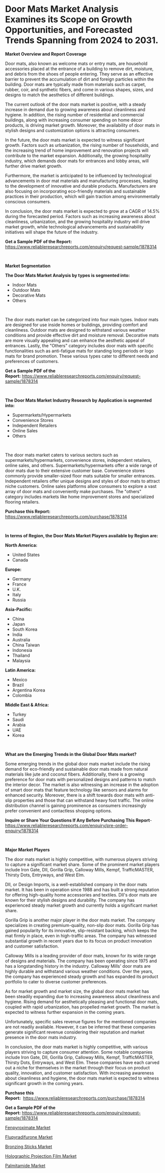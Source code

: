 <p><h1>Door Mats Market Analysis Examines its Scope on Growth Opportunities, and Forecasted Trends Spanning from 2024 to 2031.</h1></p><p><strong>Market Overview and Report Coverage</strong></p>
<p><p>Door mats, also known as welcome mats or entry mats, are household accessories placed at the entrance of a building to remove dirt, moisture, and debris from the shoes of people entering. They serve as an effective barrier to prevent the accumulation of dirt and foreign particles within the building. Door mats are typically made from materials such as carpet, rubber, coir, and synthetic fibers, and come in various shapes, sizes, and designs to match the aesthetics of different buildings.</p><p>The current outlook of the door mats market is positive, with a steady increase in demand due to growing awareness about cleanliness and hygiene. In addition, the rising number of residential and commercial buildings, along with increasing consumer spending on home décor products, is driving market growth. Moreover, the availability of door mats in stylish designs and customization options is attracting consumers.</p><p>In the future, the door mats market is expected to witness significant growth. Factors such as urbanization, the rising number of households, and the increasing trend of home improvement and renovation projects will contribute to the market expansion. Additionally, the growing hospitality industry, which demands door mats for entrances and lobby areas, will further drive market growth.</p><p>Furthermore, the market is anticipated to be influenced by technological advancements in door mat materials and manufacturing processes, leading to the development of innovative and durable products. Manufacturers are also focusing on incorporating eco-friendly materials and sustainable practices in their production, which will gain traction among environmentally conscious consumers.</p><p>In conclusion, the door mats market is expected to grow at a CAGR of 14.5% during the forecasted period. Factors such as increasing awareness about cleanliness, urbanization, and the growing hospitality industry will drive market growth, while technological advancements and sustainability initiatives will shape the future of the industry.</p></p>
<p><strong>Get a Sample PDF of the Report:</strong> <a href="https://www.reliableresearchreports.com/enquiry/request-sample/1878314">https://www.reliableresearchreports.com/enquiry/request-sample/1878314</a></p>
<p>&nbsp;</p>
<p><strong>Market Segmentation</strong></p>
<p><strong>The Door Mats Market Analysis by types is segmented into:</strong></p>
<p><ul><li>Indoor Mats</li><li>Outdoor Mats</li><li>Decorative Mats</li><li>Others</li></ul></p>
<p>&nbsp;</p>
<p><p>The door mats market can be categorized into four main types. Indoor mats are designed for use inside homes or buildings, providing comfort and cleanliness. Outdoor mats are designed to withstand various weather conditions and provide effective dirt and moisture removal. Decorative mats are more visually appealing and can enhance the aesthetic appeal of entrances. Lastly, the "Others" category includes door mats with specific functionalities such as anti-fatigue mats for standing long periods or logo mats for brand promotion. These various types cater to different needs and preferences of customers.</p></p>
<p><strong>Get a Sample PDF of the Report:</strong>&nbsp;<a href="https://www.reliableresearchreports.com/enquiry/request-sample/1878314">https://www.reliableresearchreports.com/enquiry/request-sample/1878314</a></p>
<p>&nbsp;</p>
<p><strong>The Door Mats Market Industry Research by Application is segmented into:</strong></p>
<p><ul><li>Supermarkets/Hypermarkets</li><li>Convenience Stores</li><li>Independent Retailers</li><li>Online Sales</li><li>Others</li></ul></p>
<p>&nbsp;</p>
<p><p>The door mats market caters to various sectors such as supermarkets/hypermarkets, convenience stores, independent retailers, online sales, and others. Supermarkets/hypermarkets offer a wide range of door mats due to their extensive customer base. Convenience stores commonly provide smaller-sized floor mats suitable for smaller entrances. Independent retailers offer unique designs and styles of door mats to attract niche customers. Online sales platforms allow consumers to explore a vast array of door mats and conveniently make purchases. The "others" category includes markets like home improvement stores and specialized flooring retailers.</p></p>
<p><strong>Purchase this Report:</strong>&nbsp; <a href="https://www.reliableresearchreports.com/purchase/1878314">https://www.reliableresearchreports.com/purchase/1878314</a></p>
<p>&nbsp;</p>
<p><strong>In terms of Region, the Door Mats Market Players available by Region are:</strong></p>
<p>
    <p> <strong> North America: </strong>
        <ul>
            <li>United States</li>
            <li>Canada</li>
        </ul>
        </p> 
    <p> <strong> Europe: </strong>
        <ul>
            <li>Germany</li>
            <li>France</li>
            <li>U.K.</li>
            <li>Italy</li>
            <li>Russia</li>
        </ul>
        </p> 
    <p> <strong> Asia-Pacific: </strong>
        <ul>
            <li>China</li>
            <li>Japan</li>
            <li>South Korea</li>
            <li>India</li>
            <li>Australia</li>
            <li>China Taiwan</li>
            <li>Indonesia</li>
            <li>Thailand</li>
            <li>Malaysia</li>
        </ul>
        </p> 
    <p> <strong> Latin America: </strong>
        <ul>
            <li>Mexico</li>
            <li>Brazil</li>
            <li>Argentina Korea</li>
            <li>Colombia</li>
        </ul>
        </p> 
    <p> <strong> Middle East & Africa: </strong>
        <ul>
            <li>Turkey</li>
            <li>Saudi</li>
            <li>Arabia</li>
            <li>UAE</li>
            <li>Korea</li>
        </ul>
    </p>
    </p>
<p>&nbsp;</p>
<p><strong>What are the Emerging Trends in the Global Door Mats market?</strong></p>
<p><p>Some emerging trends in the global door mats market include the rising demand for eco-friendly and sustainable door mats made from natural materials like jute and coconut fibers. Additionally, there is a growing preference for door mats with personalized designs and patterns to match the interior decor. The market is also witnessing an increase in the adoption of smart door mats that feature technology like sensors and alarms for enhanced security. Moreover, there is a shift towards door mats with anti-slip properties and those that can withstand heavy foot traffic. The online distribution channel is gaining prominence as consumers increasingly prefer convenient and contactless shopping options.</p></p>
<p><strong>Inquire or Share Your Questions If Any Before Purchasing This Report</strong>- <a href="https://www.reliableresearchreports.com/enquiry/pre-order-enquiry/1878314">https://www.reliableresearchreports.com/enquiry/pre-order-enquiry/1878314</a></p>
<p>&nbsp;</p>
<p><strong>Major Market Players</strong></p>
<p><p>The door mats market is highly competitive, with numerous players striving to capture a significant market share. Some of the prominent market players include Iron Gate, DII, Gorilla Grip, Calloway Mills, Kempf, TrafficMASTER, Thirsty Dots, Entryways, and West Elm.</p><p>DII, or Design Imports, is a well-established company in the door mats market. It has been in operation since 1988 and has built a strong reputation for offering high-quality home accessories and textiles. DII's door mats are known for their stylish designs and durability. The company has experienced steady market growth and currently holds a significant market share.</p><p>Gorilla Grip is another major player in the door mats market. The company specializes in creating premium-quality, non-slip door mats. Gorilla Grip has gained popularity for its innovative, slip-resistant backing, which keeps the mat firmly in place, even in high-traffic areas. The company has witnessed substantial growth in recent years due to its focus on product innovation and customer satisfaction.</p><p>Calloway Mills is a leading provider of door mats, known for its wide range of designs and materials. The company has been operating since 1975 and has a longstanding history in the industry. Calloway Mills' door mats are highly durable and withstand various weather conditions. Over the years, the company has experienced steady growth and has expanded its product portfolio to cater to diverse customer preferences.</p><p>As for market growth and market size, the global door mats market has been steadily expanding due to increasing awareness about cleanliness and hygiene. Rising demand for aesthetically pleasing and functional door mats, coupled with rapid urbanization, has propelled market growth. The market is expected to witness further expansion in the coming years.</p><p>Unfortunately, specific sales revenue figures for the mentioned companies are not readily available. However, it can be inferred that these companies generate significant revenue considering their reputation and market presence in the door mats industry.</p><p>In conclusion, the door mats market is highly competitive, with various players striving to capture consumer attention. Some notable companies include Iron Gate, DII, Gorilla Grip, Calloway Mills, Kempf, TrafficMASTER, Thirsty Dots, Entryways, and West Elm. These companies have each carved out a niche for themselves in the market through their focus on product quality, innovation, and customer satisfaction. With increasing awareness about cleanliness and hygiene, the door mats market is expected to witness significant growth in the coming years.</p></p>
<p><strong>Purchase this Report:</strong>&nbsp;&nbsp;<a href="https://www.reliableresearchreports.com/purchase/1878314">https://www.reliableresearchreports.com/purchase/1878314</a></p>
<p></p>
<p><strong>Get a Sample PDF of the Report:</strong>&nbsp;<a href="https://www.reliableresearchreports.com/enquiry/request-sample/1878314">https://www.reliableresearchreports.com/enquiry/request-sample/1878314</a></p>
<p><p><a href="https://www.linkedin.com/pulse/fenpyroximate-market-size-share-amp-trends-analysis-3tlcf/">Fenpyroximate Market</a></p><p><a href="https://www.linkedin.com/pulse/flupyradifurone-market-size-share-global-analysis-report-77tjf/">Flupyradifurone Market</a></p><p><a href="https://github.com/CliffMedina6/Market-Research-Report-List-2/blob/main/bronzing-sticks-market.md">Bronzing Sticks Market</a></p><p><a href="https://github.com/PeterParrish5/Market-Research-Report-List-2/blob/main/holographic-projection-film-market.md">Holographic Projection Film Market</a></p><p><a href="https://www.linkedin.com/pulse/palmitamide-market-research-report-unlocks-analysis-wl9if/">Palmitamide Market</a></p></p>